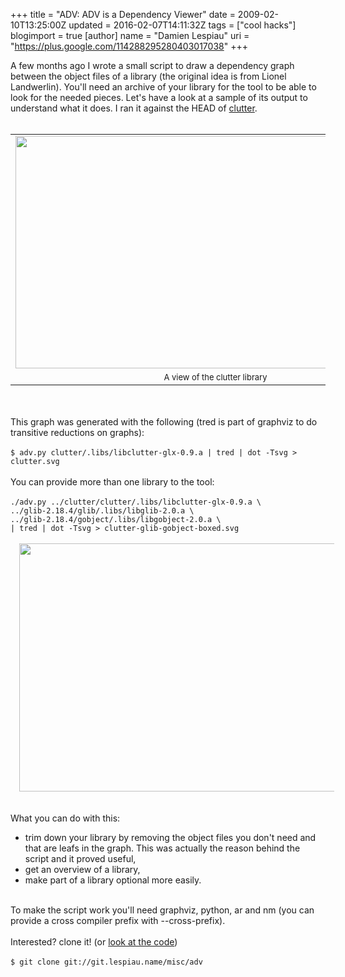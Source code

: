 +++
title = "ADV: ADV is a Dependency Viewer"
date = 2009-02-10T13:25:00Z
updated = 2016-02-07T14:11:32Z
tags = ["cool hacks"]
blogimport = true 
[author]
	name = "Damien Lespiau"
	uri = "https://plus.google.com/114288295280403017038"
+++

<div dir="ltr" style="text-align: left;" trbidi="on">A few months ago I wrote a small script to draw a dependency graph between the object files of a library (the original idea is from Lionel Landwerlin). You'll need an archive of your library for the tool to be able to look for the needed pieces. Let's have a look at a sample of its output to understand what it does. I ran it against the HEAD of <a href="http://www.clutter-project.org/" title="clutter">clutter</a>.<br /><br /><table align="center" cellpadding="0" cellspacing="0" class="tr-caption-container" style="margin-left: auto; margin-right: auto; text-align: center;"><tbody><tr><td style="text-align: center;"><a href="https://4.bp.blogspot.com/-7IuVVtFyFZk/VrdQOFiOs0I/AAAAAAAAAbQ/aJhyh7AafpY/s1600/clutter-b4f9c8204d.png" imageanchor="1" style="margin-left: auto; margin-right: auto;"><img border="0" height="372" src="https://4.bp.blogspot.com/-7IuVVtFyFZk/VrdQOFiOs0I/AAAAAAAAAbQ/aJhyh7AafpY/s640/clutter-b4f9c8204d.png" width="640" /></a></td></tr><tr><td class="tr-caption" style="text-align: center;"><span style="font-size: small; text-align: left;">A view of the clutter library</span></td></tr></tbody></table><br /><br />This graph was generated with the following (tred is part of graphviz to do transitive reductions on graphs):<br /><br /><code>$ adv.py clutter/.libs/libclutter-glx-0.9.a | tred | dot -Tsvg &gt; clutter.svg</code><br /><br />You can provide more than one library to the tool:<br /><br /><code>./adv.py ../clutter/clutter/.libs/libclutter-glx-0.9.a \<br />../glib-2.18.4/glib/.libs/libglib-2.0.a \<br />../glib-2.18.4/gobject/.libs/libgobject-2.0.a \<br />| tred | dot -Tsvg &gt; clutter-glib-gobject-boxed.svg</code><br /><br /><div class="separator" style="clear: both; text-align: center;"><a href="https://1.bp.blogspot.com/-9whFAbspGDg/VrdQgFXnuLI/AAAAAAAAAbU/GFL4_e_5gbI/s1600/clutter-glib-gobject-small.png" imageanchor="1" style="margin-left: 1em; margin-right: 1em;"><img border="0" height="397" src="https://1.bp.blogspot.com/-9whFAbspGDg/VrdQgFXnuLI/AAAAAAAAAbU/GFL4_e_5gbI/s640/clutter-glib-gobject-small.png" width="640" /></a></div><br /><br />What you can do with this:<br /><ul><li>trim down your library by removing the object files you don't need and that are leafs in the graph. This was actually the reason behind the script and it proved useful,</li><li>get an overview of a library,</li><li>make part of a library optional more easily.</li></ul><br />To make the script work you'll need graphviz, python, ar and nm (you can provide a cross compiler prefix with --cross-prefix).<br /><br />Interested? clone it! (or <a href="http://git.lespiau.name/cgit/adv/tree/adv.py" title="adv git repository">look at the code</a>)<br /><br /><code>$ git clone git://git.lespiau.name/misc/adv</code></div>
